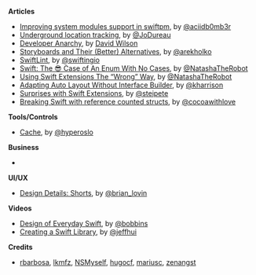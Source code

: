 **Articles**

* [Improving system modules support in swiftpm](http://ankit.im/swift/2016/03/26/improving-system-modules-support-in-swiftpm/), by [@aciidb0mb3r](https://twitter.com/aciidb0mb3r)
* [Underground location tracking](https://medium.com/snips-ai/underground-location-tracking-3ea56803dddc), by [@JoDureau](https://twitter.com/jodureau)
* [Developer Anarchy](http://dawilson.co.uk/blog/developer-anarchy/), by [David Wilson](http://twitter.com/mrdawilson)
* [Storyboards and Their (Better) Alternatives](http://macoscope.com/blog/storyboards-and-their-better-alternatives/), by [@arekholko](https://twitter.com/arekholko)
* [SwiftLint](https://swifting.io/blog/2016/03/29/11-swiftlint/), by [@swiftingio](https://twitter.com/swiftingio)
* [Swift: The 😎 Case of An Enum With No Cases](https://www.natashatherobot.com/swift-enum-no-cases/), by [@NatashaTheRobot](https://twitter.com/NatashaTheRobot)
* [Using Swift Extensions The “Wrong” Way](https://www.natashatherobot.com/using-swift-extensions/), by [@NatashaTheRobot](https://twitter.com/NatashaTheRobot)
* [Adapting Auto Layout Without Interface Builder](http://useyourloaf.com/blog/adapting-auto-layout-without-interface-builder/), by [@kharrison](https://twitter.com/kharrison)
* [Surprises with Swift Extensions](https://pspdfkit.com/blog/2016/surprises-with-swift-extensions/), by [@steipete](https://twitter.com/steipete)
* [Breaking Swift with reference counted structs](http://www.cocoawithlove.com/blog/2016/03/27/on-delete.html), by [@cocoawithlove](https://twitter.com/cocoawithlove)

**Tools/Controls**

* [Cache](https://github.com/hyperoslo/Cache), by [@hyperoslo](https://twitter.com/hyperoslo)

**Business**

*


**UI/UX**

* [Design Details: Shorts](http://www.brianlovin.com/design-details/shorts-for-ios), by [@brian_lovin](https://twitter.com/brian_lovin)

**Videos**

* [Design of Everyday Swift](https://realm.io/news/tryswift-rachel-bobbins-design-everyday-swift/), by [@bobbins](https://twitter.com/bobbins)
* [Creating a Swift Library](https://realm.io/news/tryswift-jeff-hui-creating-a-swift-library/), by [@jeffhui](https://twitter.com/jeffhui)

**Credits**

* [rbarbosa](https://github.com/rbarbosa), [lkmfz](https://github.com/lkfmz), [NSMyself](https://github.com/NSMyself), [hugocf](https://github.com/hugocf), [mariusc](https://github.com/mariusc), [zenangst](https://github.com/zenangst)
